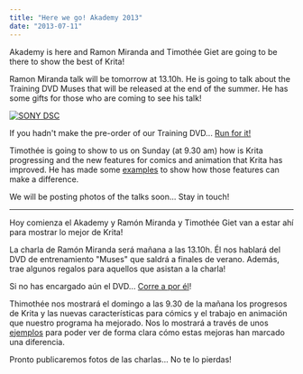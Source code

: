 ```yaml
---
title: "Here we go! Akademy 2013"
date: "2013-07-11"
---
```


Akademy is here and Ramon Miranda and Timothée Giet are going to be there to show the best of Krita!

Ramon Miranda talk will be tomorrow at 13.10h. He is going to talk about the Training DVD Muses that will be released at the end of the summer. He has some gifts for those who are coming to see his talk!

[![SONY DSC](http://kritawebshopblog.files.wordpress.com/2013/07/gifts.jpg?w=300)](http://kritawebshopblog.files.wordpress.com/2013/07/gifts.jpg)

If you hadn't make the pre-order of our Training DVD... [Run for it!](http://krita.org/item/157-ramon-s-letter-to-out-users-muses-dvd-update)

Timothée is going to show to us on Sunday (at 9.30 am) how is Krita progressing and the new features for comics and animation that Krita has improved. He has made some [examples](http://timotheegiet.com/blog/comics/new-comics-project.html) to show how those features can make a difference.

We will be posting photos of the talks soon... Stay in touch!

* * *

Hoy comienza el Akademy y Ramón Miranda y Timothée Giet van a estar ahí para mostrar lo mejor de Krita!

La charla de Ramón Miranda será mañana a las 13.10h. Él nos hablará del DVD de entrenamiento "Muses" que saldrá a finales de verano. Además, trae algunos regalos para aquellos que asistan a la charla!

Si no has encargado aún el DVD... [Corre a por él](http://krita.org/item/157-ramon-s-letter-to-out-users-muses-dvd-update)!

Thimothée nos mostrará el domingo a las 9.30 de la mañana los progresos de Krita y las nuevas características para cómics y el trabajo en animación que nuestro programa ha mejorado. Nos lo mostrará a través de unos [ejemplos](http://timotheegiet.com/blog/comics/new-comics-project.html) para poder ver de forma clara cómo estas mejoras han marcado una diferencia.

Pronto publicaremos fotos de las charlas... No te lo pierdas!
